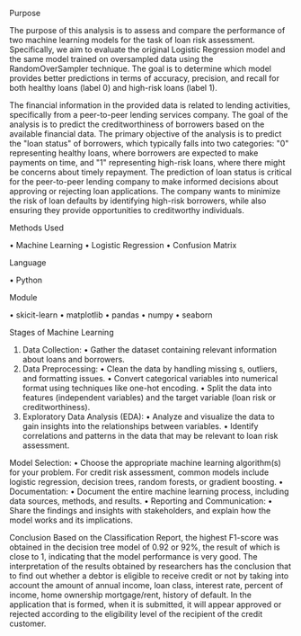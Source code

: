 Purpose

The purpose of this analysis is to assess and compare the performance of two machine learning models for the task of loan risk assessment. Specifically, we aim to evaluate the original Logistic Regression model and the same model trained on oversampled data using the RandomOverSampler technique. The goal is to determine which model provides better predictions in terms of accuracy, precision, and recall for both healthy loans (label 0) and high-risk loans (label 1).

The financial information in the provided data is related to lending activities, specifically from a peer-to-peer lending services company. The goal of the analysis is to predict the creditworthiness of borrowers based on the available financial data.    The primary objective of the analysis is to predict the "loan status" of borrowers, which typically falls into two categories: "0" representing healthy loans, where borrowers are expected to make payments on time, and "1" representing high-risk loans, where there might be concerns about timely repayment.
The prediction of loan status is critical for the peer-to-peer lending company to make informed decisions about approving or rejecting loan applications. The company wants to minimize the risk of loan defaults by identifying high-risk borrowers, while also ensuring they provide opportunities to creditworthy individuals.

Methods Used

•	Machine Learning
•	Logistic Regression
•	Confusion Matrix

Language

•	Python

Module

•	skicit-learn
•	matplotlib
•	pandas
•	numpy
•	seaborn

Stages of Machine Learning
1.	Data Collection:
•	Gather the dataset containing relevant information about loans and borrowers.
2.	Data Preprocessing:
•	Clean the data by handling missing s, outliers, and formatting issues.
•	Convert categorical variables into numerical format using techniques like one-hot encoding.
•	Split the data into features (independent variables) and the target variable (loan risk or creditworthiness).
3.	Exploratory Data Analysis (EDA):
•	Analyze and visualize the data to gain insights into the relationships between variables.
•	Identify correlations and patterns in the data that may be relevant to loan risk assessment.

Model Selection:
•	Choose the appropriate machine learning algorithm(s) for your problem. For credit risk assessment, common models include logistic regression, decision trees, random forests, or gradient boosting.
•	Documentation:
•	Document the entire machine learning process, including data sources, methods, and results.
•	Reporting and Communication:
•	Share the findings and insights with stakeholders, and explain how the model works and its implications.

Conclusion
Based on the Classification Report, the highest F1-score was obtained in the decision tree model of 0.92 or 92%, the result of which is close to 1, indicating that the model performance is very good. The interpretation of the results obtained by researchers has the conclusion that to find out whether a debtor is eligible to receive credit or not by taking into account the amount of annual income, loan class, interest rate, percent of income, home ownership mortgage/rent, history of default. In the application that is formed, when it is submitted, it will appear approved or rejected according to the eligibility level of the recipient of the credit customer.
